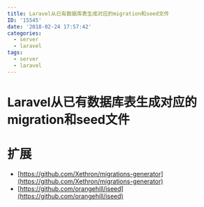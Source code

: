 ```yaml
---
title: Laravel从已有数据库表生成对应的migration和seed文件
ID: '15545'
date: '2018-02-24 17:57:42'
categories:
  - server
  - laravel
tags:
  - server
  - laravel
---
```


# Laravel从已有数据库表生成对应的migration和seed文件

# 扩展

- [https://github.com/Xethron/migrations-generator](https://github.com/Xethron/migrations-generator)
- [https://github.com/orangehill/iseed](https://github.com/orangehill/iseed)
 
 
 
 
 
 
